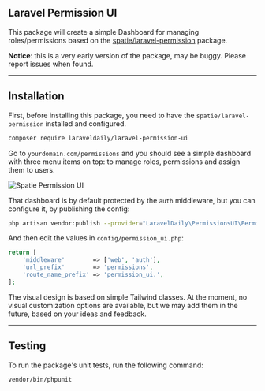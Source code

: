 ## Laravel Permission UI

This package will create a simple Dashboard for managing roles/permissions based on the [spatie/laravel-permission](https://github.com/spatie/laravel-permission) package.

**Notice**: this is a very early version of the package, may be buggy. Please report issues when found.  

- - - - -

## Installation

First, before installing this package, you need to have the `spatie/laravel-permission` installed and configured.

```sh
composer require laraveldaily/laravel-permission-ui
```

Go to `yourdomain.com/permissions` and you should see a simple dashboard with three menu items on top: to manage roles, permissions and assign them to users.

![Spatie Permission UI](https://laraveldaily.com/uploads/2022/10/laravel-permission-ui.png)

That dashboard is by default protected by the `auth` middleware, but you can configure it, by publishing the config:

```sh
php artisan vendor:publish --provider="LaravelDaily\PermissionsUI\PermissionsUIServiceProvider" --tag="config"
```

And then edit the values in `config/permission_ui.php`:

```php
return [
    'middleware'        => ['web', 'auth'],
    'url_prefix'        => 'permissions',
    'route_name_prefix' => 'permission_ui.',
];
```

The visual design is based on simple Tailwind classes. 
At the moment, no visual customization options are available, but we may add them in the future, based on your ideas and feedback.

---

## Testing

To run the package's unit tests, run the following command:

```sh
vendor/bin/phpunit
```
